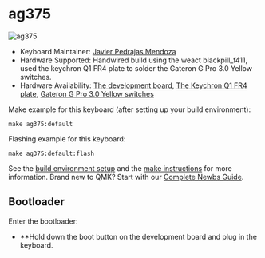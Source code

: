 # ag375

![ag375](https://i.imgur.com/RUco7LH.jpeg)

* Keyboard Maintainer: [Javier Pedrajas Mendoza](https://github.com/Ag3NtK)
* Hardware Supported: Handwired build using the weact blackpill_f411, used the keychron Q1 FR4 plate to solder the Gateron G Pro 3.0 Yellow switches.
* Hardware Availability:
            [The development board](https://es.aliexpress.com/item/1005001456186625.html?spm=a2g0o.order_list.order_list_main.11.29b7194dJrbyHt&gatewayAdapt=glo2esp),
            [The Keychron Q1 FR4 plate](https://www.keychron.com/products/q1-fr4-plate),
            [Gateron G Pro 3.0 Yellow switches](https://www.keychron.com/products/gateron-g-pro-3-0-switch?variant=40509382754393)
            
Make example for this keyboard (after setting up your build environment):

    make ag375:default

Flashing example for this keyboard:

    make ag375:default:flash

See the [build environment setup](https://docs.qmk.fm/#/getting_started_build_tools) and the [make instructions](https://docs.qmk.fm/#/getting_started_make_guide) for more information. Brand new to QMK? Start with our [Complete Newbs Guide](https://docs.qmk.fm/#/newbs).

## Bootloader

Enter the bootloader:

* **Hold down the boot button on the development board and plug in the keyboard.
